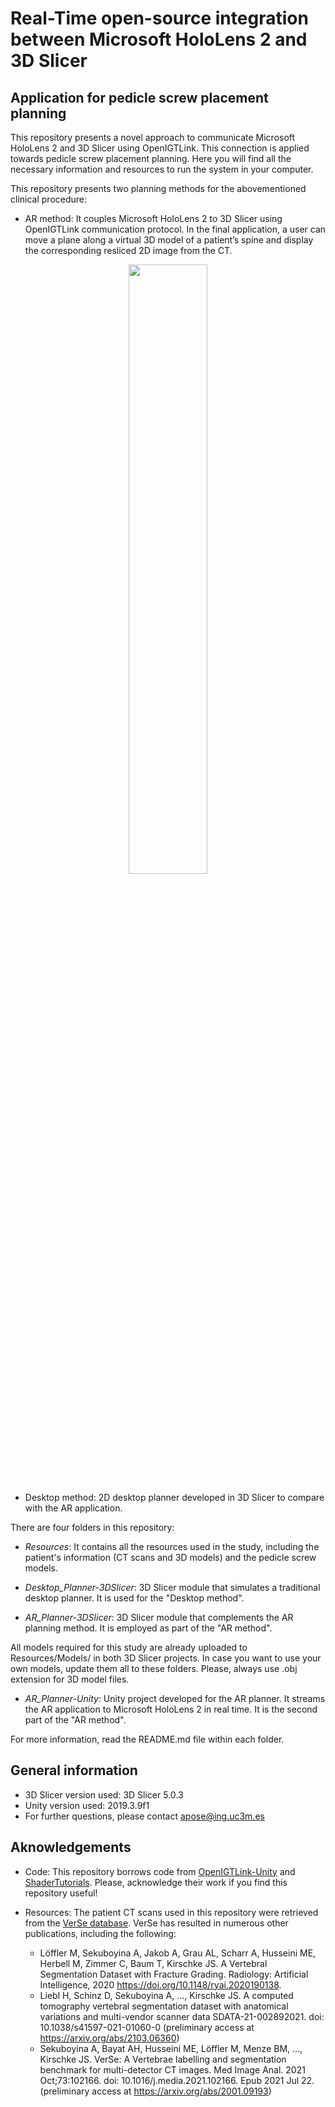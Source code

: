 # Real-Time open-source integration between Microsoft HoloLens 2 and 3D Slicer
## Application for pedicle screw placement planning

This repository presents a novel approach to communicate Microsoft HoloLens 2 and 3D Slicer using OpenIGTLink. This connection is applied towards pedicle screw placement planning. Here you will find all the necessary information and resources to run the system in your computer.

This repository presents two planning methods for the abovementioned clinical procedure:

 - AR method: It couples Microsoft HoloLens 2 to 3D Slicer using OpenIGTLink communication protocol. In the final application, a user can move a plane along a virtual 3D model of a patient’s spine and display the corresponding resliced 2D image from the CT.

<p align="center">
  <img src="https://user-images.githubusercontent.com/66890913/212952842-74105c36-9962-48a7-9aee-a0757d6b92d7.jpg" width=50%>
</p>


 - Desktop method: 2D desktop planner developed in 3D Slicer to compare with the AR application.

There are four folders in this repository:

 - *Resources*: It contains all the resources used in the study, including the patient's information (CT scans and 3D models) and the pedicle screw models.

 - *Desktop_Planner-3DSlicer*: 3D Slicer module that simulates a traditional desktop planner. It is used for the "Desktop method".

 - *AR_Planner-3DSlicer*: 3D Slicer module that complements the AR planning method. It is employed as part of the "AR method".

All models required for this study are already uploaded to Resources/Models/ in both 3D Slicer projects. In case you want to use your own models, update them all to these folders. Please, always use .obj extension for 3D model files.

 - *AR_Planner-Unity*: Unity project developed for the AR planner. It streams the AR application to Microsoft HoloLens 2 in real time. It is the second part of the "AR method".


For more information, read the README.md file within each folder.



## General information
 - 3D Slicer version used: 3D Slicer 5.0.3
 - Unity version used: 2019.3.9f1
 - For further questions, please contact apose@ing.uc3m.es


## Aknowledgements
 - Code: This repository borrows code from [OpenIGTLink-Unity](https://github.com/franklinwk/OpenIGTLink-Unity) and [ShaderTutorials](https://github.com/ronja-tutorials/ShaderTutorials). Please, acknowledge their work if you find this repository useful!

 - Resources: The patient CT scans used in this repository were retrieved from the [VerSe database](https://github.com/anjany/verse). VerSe has resulted in numerous other publications, including the following:
   + Löffler M, Sekuboyina A, Jakob A, Grau AL, Scharr A, Husseini ME, Herbell M, Zimmer C, Baum T, Kirschke JS. A Vertebral Segmentation Dataset with Fracture Grading. Radiology: Artificial Intelligence, 2020 https://doi.org/10.1148/ryai.2020190138.
   + Liebl H, Schinz D, Sekuboyina A, ..., Kirschke JS. A computed tomography vertebral segmentation dataset with anatomical variations and multi-vendor scanner data SDATA-21-002892021. doi: 10.1038/s41597-021-01060-0 (preliminary access at https://arxiv.org/abs/2103.06360)
   + Sekuboyina A, Bayat AH, Husseini ME, Löffler M, Menze BM, ..., Kirschke JS. VerSe: A Vertebrae labelling and segmentation benchmark for multi-detector CT images. Med Image Anal. 2021 Oct;73:102166. doi: 10.1016/j.media.2021.102166. Epub 2021 Jul 22. (preliminary access at https://arxiv.org/abs/2001.09193)
